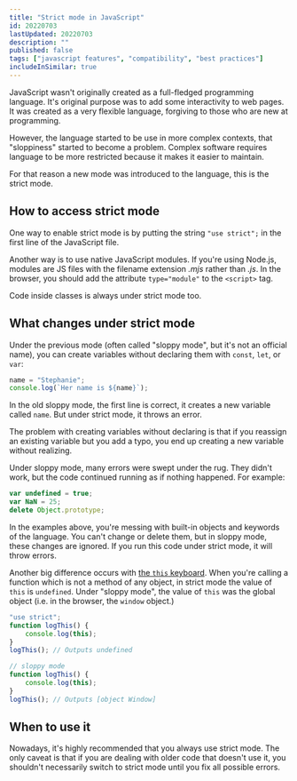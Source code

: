 ```yaml
---
title: "Strict mode in JavaScript"
id: 20220703
lastUpdated: 20220703
description: ""
published: false
tags: ["javascript features", "compatibility", "best practices"]
includeInSimilar: true
---
```


JavaScript wasn't originally created as a full-fledged programming language. It's original purpose was to add some interactivity to web pages. It was created as a very flexible language, forgiving to those who are new at programming.

However, the language started to be use in more complex contexts, that "sloppiness" started to become a problem. Complex software requires language to be more restricted because it makes it easier to maintain.

For that reason a new mode was introduced to the language, this is the strict mode.

## How to access strict mode

One way to enable strict mode is by putting the string `"use strict";` in the first line of the JavaScript file.

Another way is to use native JavaScript modules. If you're using Node.js, modules are JS files with the filename extension *.mjs* rather than *.js*. In the browser, you should add the attribute `type="module"` to the `<script>` tag.

Code inside classes is always under strict mode too.

## What changes under strict mode

Under the previous mode (often called "sloppy mode", but it's not an official name), you can create variables without declaring them with `const`, `let`, or `var`:

```javascript
name = "Stephanie";
console.log(`Her name is ${name}`);
```
In the old sloppy mode, the first line is correct, it creates a new variable called `name`. But under strict mode, it throws an error.

The problem with creating variables without declaring is that if you reassign an existing variable but you add a typo, you end up creating a new variable without realizing.

Under sloppy mode, many errors were swept under the rug. They didn't work, but the code continued running as if nothing happened. For example:

```javascript
var undefined = true;
var NaN = 25;
delete Object.prototype;
```
In the examples above, you're messing with built-in objects and keywords of the language. You can't change or delete them, but in sloppy mode, these changes are ignored. If you run this code under strict mode, it will throw errors.

Another big difference occurs with [the `this` keyboard](https://nicozerpa.com/why-does-this-work-like-this). When you're calling a function which is not a method of any object, in strict mode the value of `this` is `undefined`. Under "sloppy mode", the value of `this` was the global object (i.e. in the browser, the `window` object.)

```javascript
"use strict";
function logThis() {
    console.log(this);
}
logThis(); // Outputs undefined
```
```javascript
// sloppy mode
function logThis() {
    console.log(this);
}
logThis(); // Outputs [object Window]
```

## When to use it
Nowadays, it's highly recommended that you always use strict mode. The only caveat is that if you are dealing with older code that doesn't use it, you shouldn't necessarily switch to strict mode until you fix all possible errors.